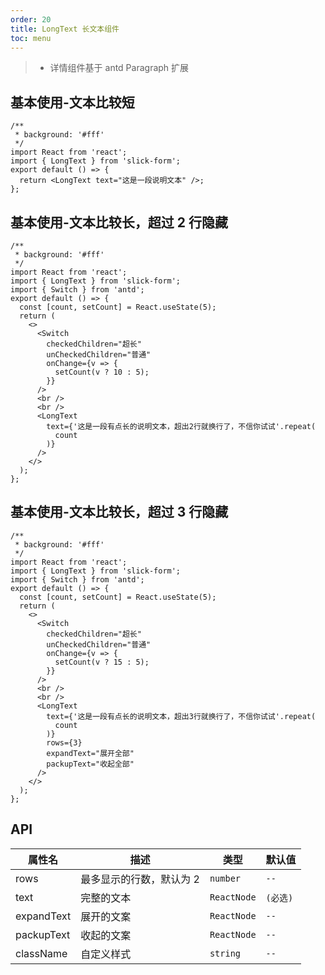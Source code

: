 ```yaml
---
order: 20
title: LongText 长文本组件
toc: menu
---
```


> - 详情组件基于 antd Paragraph 扩展

## 基本使用-文本比较短

```tsx
/**
 * background: '#fff'
 */
import React from 'react';
import { LongText } from 'slick-form';
export default () => {
  return <LongText text="这是一段说明文本" />;
};
```

## 基本使用-文本比较长，超过 2 行隐藏

```tsx
/**
 * background: '#fff'
 */
import React from 'react';
import { LongText } from 'slick-form';
import { Switch } from 'antd';
export default () => {
  const [count, setCount] = React.useState(5);
  return (
    <>
      <Switch
        checkedChildren="超长"
        unCheckedChildren="普通"
        onChange={v => {
          setCount(v ? 10 : 5);
        }}
      />
      <br />
      <br />
      <LongText
        text={'这是一段有点长的说明文本，超出2行就换行了，不信你试试'.repeat(
          count
        )}
      />
    </>
  );
};
```

## 基本使用-文本比较长，超过 3 行隐藏

```tsx
/**
 * background: '#fff'
 */
import React from 'react';
import { LongText } from 'slick-form';
import { Switch } from 'antd';
export default () => {
  const [count, setCount] = React.useState(5);
  return (
    <>
      <Switch
        checkedChildren="超长"
        unCheckedChildren="普通"
        onChange={v => {
          setCount(v ? 15 : 5);
        }}
      />
      <br />
      <br />
      <LongText
        text={'这是一段有点长的说明文本，超出3行就换行了，不信你试试'.repeat(
          count
        )}
        rows={3}
        expandText="展开全部"
        packupText="收起全部"
      />
    </>
  );
};
```

## API

| 属性名     | 描述                     | 类型        | 默认值   |
| ---------- | ------------------------ | ----------- | -------- |
| rows       | 最多显示的行数，默认为 2 | `number`    | `--`     |
| text       | 完整的文本               | `ReactNode` | `(必选)` |
| expandText | 展开的文案               | `ReactNode` | `--`     |
| packupText | 收起的文案               | `ReactNode` | `--`     |
| className  | 自定义样式               | `string`    | `--`     |
